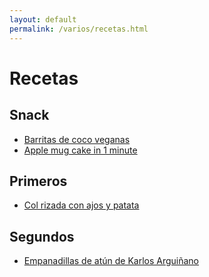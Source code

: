 ```yaml
---
layout: default
permalink: /varios/recetas.html
---
```


# Recetas

## Snack

* [Barritas de coco veganas](https://okdiario.com/recetas/receta-barritas-coco-veganas-4872199)
* [Apple mug cake in 1 minute](https://www.youtube.com/watch?v=pMl8mi7_MPQ)

## Primeros

* [Col rizada con ajos y patata](https://cookpad.com/es/recetas/1809584-col-rizada-con-ajos-y-patata)

## Segundos

* [Empanadillas de atún de Karlos Arguiñano](https://www.antena3.com/programas/karlos-arguinano/recetas/huevos/empanadillas-atun_201911285ddfb4870cf2bbd0b339782a.html)

